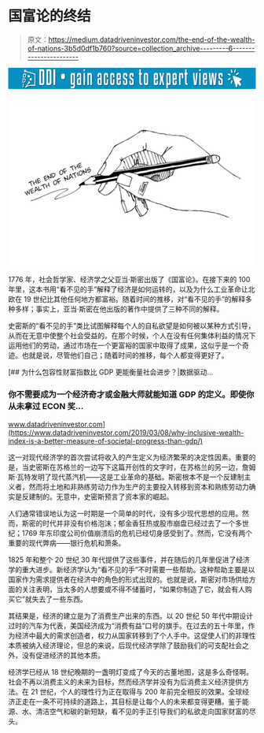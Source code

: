 # 国富论的终结

> 原文：<https://medium.datadriveninvestor.com/the-end-of-the-wealth-of-nations-3b5d0df1b760?source=collection_archive---------6----------------------->

[![](img/68dff0860a7eec2797648f1dbe69029d.png)](http://www.track.datadriveninvestor.com/1B9E)![](img/3141ca7ad69e12abb45fadfd9017007e.png)

1776 年，社会哲学家、经济学之父亚当·斯密出版了《国富论》。在接下来的 100 年里，这本书用“看不见的手”解释了经济是如何运转的，以及为什么工业革命让北欧在 19 世纪比其他任何地方都富裕。随着时间的推移，对“看不见的手”的解释多种多样；事实上，亚当·斯密在他出版的著作中提供了三种不同的解释。

史密斯的“看不见的手”类比试图解释每个人的自私欲望是如何被以某种方式引导，从而在无意中使整个社会受益的。在那个时候，个人在没有任何集体利益的情况下运用他们的劳动，通过市场在一个更富裕的国家中取得了成果，这似乎是一个奇迹。也就是说，尽管他们自己；随着时间的推移，每个人都变得更好了。

[](https://www.datadriveninvestor.com/2019/03/08/why-inclusive-wealth-index-is-a-better-measure-of-societal-progress-than-gdp/) [## 为什么包容性财富指数比 GDP 更能衡量社会进步？|数据驱动…

### 你不需要成为一个经济奇才或金融大师就能知道 GDP 的定义。即使你从未拿过 ECON 奖…

www.datadriveninvestor.com](https://www.datadriveninvestor.com/2019/03/08/why-inclusive-wealth-index-is-a-better-measure-of-societal-progress-than-gdp/) 

这一对现代经济学的首次尝试将收入的产生定义为经济繁荣的决定性因素。重要的是，当史密斯在苏格兰的一边写下这篇开创性的文字时，在苏格兰的另一边，詹姆斯·瓦特发明了现代蒸汽机——这是工业革命的基础。斯密根本不是一个反建制主义者，然而将土地和非熟练劳动力作为生产的主要投入转移到资本和熟练劳动力确实是反建制的。无意中，史密斯预言了资本家的崛起。

人们通常错误地认为这一时期是一个简单的时代，没有多少现代思想的应用。然而，斯密的时代并非没有价格泡沫；郁金香狂热或股市崩盘已经过去了一个多世纪；1769 年东印度公司价值崩溃后的危机已经切身感受到了。然而，它没有两个重要的现代弊病——银行危机和萧条。

1825 年和整个 20 世纪 30 年代提供了这些事件，并在随后的几年里促进了经济学的重大进步。新经济学认为“看不见的手”不时需要一些帮助。这种帮助主要是以国家作为需求提供者在经济中的角色的形式出现的。也就是说，斯密对市场供给方面的关注表明，当太多的人想要或不得不储蓄时，“如果你制造了它，就会有人购买它”就失去了一些东西。

其结果是，经济的建立是为了消费生产出来的东西。以 20 世纪 50 年代中期设计过时的汽车为代表，美国经济成为“消费有益”口号的旗手。在过去的五十年里，作为经济中最大的需求创造者，权力从国家转移到了个人手中。这促使人们的非理性本质被纳入经济理论，但总的来说，后现代经济学除了鼓励我们的可支配社会之外，没有促进经济的其他本质。

经济学已经从 18 世纪晚期的一盏明灯变成了今天的古董地图，这是多么奇怪啊。社会不再以消费主义的未来为目标，然而经济学并没有为后消费主义经济提供方法。在 21 世纪，个人的理性行为正在取得与 200 年前完全相反的效果。全球经济正走在一条不可持续的道路上，其目标是让每个人的未来都变得更糟。鉴于能源、水、清洁空气和碳的新短缺，看不见的手正引导我们的私欲走向国家财富的尽头。